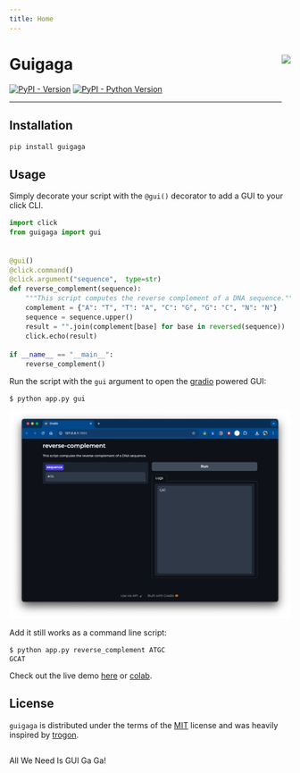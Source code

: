 ```yaml
---
title: Home
---
```

# Guigaga <img src='https://guigaga.wytamma.com/assets/android-chrome-192x192.png' align="right" height="210" />

[![PyPI - Version](https://img.shields.io/pypi/v/guigaga.svg)](https://pypi.org/project/guigaga)
[![PyPI - Python Version](https://img.shields.io/pypi/pyversions/guigaga.svg)](https://pypi.org/project/guigaga)

-----

## Installation

```console
pip install guigaga
```

## Usage

Simply decorate your script with the `@gui()` decorator to add a GUI to your click CLI.

```python
import click
from guigaga import gui


@gui()
@click.command()
@click.argument("sequence",  type=str)
def reverse_complement(sequence):
    """This script computes the reverse complement of a DNA sequence."""
    complement = {"A": "T", "T": "A", "C": "G", "G": "C", "N": "N"}
    sequence = sequence.upper()
    result = "".join(complement[base] for base in reversed(sequence))
    click.echo(result)

if __name__ == "__main__":
    reverse_complement()
```

Run the script with the `gui` argument to open the [gradio](https://www.gradio.app/) powered GUI:

```console
$ python app.py gui
```

![GUI](https://raw.githubusercontent.com/Wytamma/GUIGAGA/refs/heads/master/images/reverse_complement_gui.png)

Add it still works as a command line script:
```console
$ python app.py reverse_complement ATGC
GCAT
```

Check out the live demo [here](https://huggingface.co/spaces/wytamma/guigaga-example) or [colab](https://colab.research.google.com/gist/Wytamma/d2856c9258258f354e99c7eedffe6b07/guigaga.ipynb).

## License

`guigaga` is distributed under the terms of the [MIT](https://spdx.org/licenses/MIT.html) license and was heavily inspired by [trogon](https://github.com/Textualize/trogon).

##
All We Need Is GUI Ga Ga!
